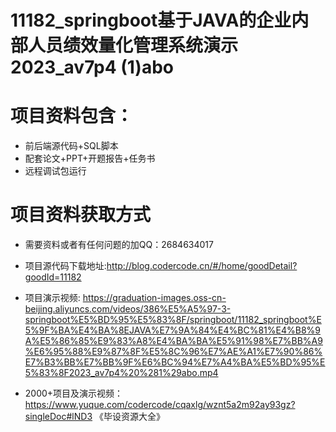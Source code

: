 #  11182_springboot基于JAVA的企业内部人员绩效量化管理系统演示2023_av7p4 (1)abo
 
# 项目资料包含：
* 前后端源代码+SQL脚本
* 配套论文+PPT+开题报告+任务书
* 远程调试包运行

# 项目资料获取方式
* 需要资料或者有任何问题的加QQ：2684634017
* 项目源代码下载地址:http://blog.codercode.cn/#/home/goodDetail?goodId=11182

* 项目演示视频:  https://graduation-images.oss-cn-beijing.aliyuncs.com/videos/386%E5%A5%97-3-springboot%E5%BD%95%E5%83%8F/springboot/11182_springboot%E5%9F%BA%E4%BA%8EJAVA%E7%9A%84%E4%BC%81%E4%B8%9A%E5%86%85%E9%83%A8%E4%BA%BA%E5%91%98%E7%BB%A9%E6%95%88%E9%87%8F%E5%8C%96%E7%AE%A1%E7%90%86%E7%B3%BB%E7%BB%9F%E6%BC%94%E7%A4%BA%E5%BD%95%E5%83%8F2023_av7p4%20%281%29abo.mp4



* 2000+项目及演示视频：https://www.yuque.com/codercode/cqaxlg/wznt5a2m92ay93gz?singleDoc#lND3 《毕设资源大全》






